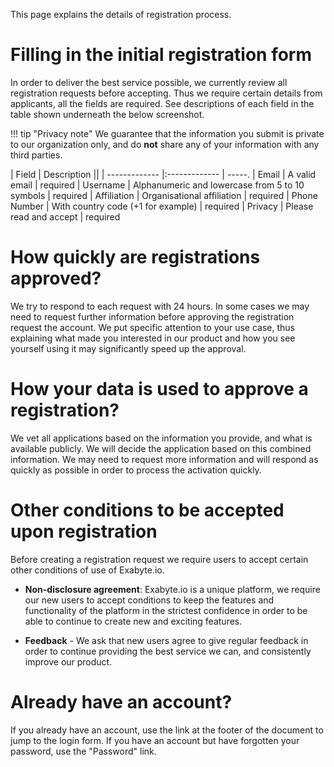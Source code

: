 This page explains the details of registration process.

# Filling in the initial registration form

In order to deliver the best service possible, we currently review all registration requests before accepting. Thus we require certain details from applicants, all the fields are required. See descriptions of each field in the table shown underneath the below screenshot.

!!! tip "Privacy note"
    We guarantee that the information you submit is private to our organization only, and do **not** share any of your information with any third parties.

| Field         | Description                                       ||
| ------------- |:-------------                                     | -----.
| Email         | A valid email                                     | required
| Username      | Alphanumeric and lowercase from 5 to 10 symbols   | required
| Affiliation   | Organisational affiliation                        | required
| Phone Number  | With country code (+1 for example)                | required
| Privacy       | Please read and accept                            | required


# How quickly are registrations approved?

We try to respond to each request with 24 hours. In some cases we may need to request further information before approving the registration request the account. We put specific attention to your use case, thus explaining what made you interested in our product and how you see yourself using it may significantly speed up the approval.

# How your data is used to approve a registration?

We vet all applications based on the information you provide, and what is available publicly. We will decide the application based on this combined information. We may need to request more information and will respond as quickly as possible in order to process the activation quickly.

# Other conditions to be accepted upon registration

Before creating a registration request we require users to accept certain other conditions of use of Exabyte.io.

+ **Non-disclosure agreement**: Exabyte.io is a unique platform, we require our new users to accept conditions to keep the features and functionality of the platform in the strictest confidence in order to be able to continue to create new and exciting features.

+ **Feedback** - We ask that new users agree to give regular feedback in order to continue providing the best service we can, and consistently improve our product.

# Already have an account?

If you already have an account, use the link at the footer of the document to jump to the login form. If you have an account but have forgotten your password, use the "Password" link.
